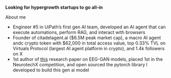 **Looking for hypergrowth startups to go all-in**

About me
- Engineer #5 in UiPath’s first gen AI team, developed an AI agent that can execute automations, perform RAG, and interact with browsers
- Founder of citadelagent.ai ($6.5M peak market cap), a macro AI agent andc crypto token with $62,000 in total access value, top 0.33% TVL on Virtuals Protocol (largest AI agent platform in crypto), and 1.4k followers on X
- 1st author of [this](https://arxiv.org/abs/2402.09453v1) research paper on EEG-GAN models, placed 1st in the NeurotechX competition, and open sourced the pytorch library I developed to build this gen ai model
